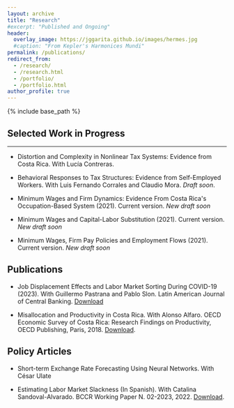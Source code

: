 ```yaml
---
layout: archive
title: "Research"
#excerpt: "Published and Ongoing"
header:
  overlay_image: https://jggarita.github.io/images/hermes.jpg
  #caption: "From Kepler's Harmonices Mundi"
permalink: /publications/
redirect_from:
  - /research/
  - /research.html
  - /portfolio/
  - /portfolio.html
author_profile: true
---
```

{% include base_path %}

## Selected Work in Progress
-------

* Distortion and Complexity in Nonlinear Tax Systems: Evidence from Costa Rica. With Lucía Contreras.

* Behavioral Responses to Tax Structures: Evidence from Self-Employed Workers. With Luis Fernando Corrales and Claudio Mora. *Draft soon*.

* Minimum Wages and Firm Dynamics: Evidence From Costa Rica's Occupation-Based System (2021). Current version. *New draft soon*

* Minimum Wages and Capital-Labor Substitution (2021). Current version. *New draft soon*

* Minimum Wages, Firm Pay Policies and Employment Flows (2021). Current version. *New draft soon*


## Publications
* Job Displacement Effects and Labor Market Sorting During COVID-19 (2023). With Guillermo Pastrana and Pablo Slon. Latin American Journal of Central Banking. [Download](https://www.sciencedirect.com/science/article/pii/S2666143823000303)

* Misallocation and Productivity in Costa Rica. With Alonso Alfaro. OECD Economic Survey of Costa Rica: Research Findings on Productivity, OECD Publishing, Paris, 2018. [Download](https://read.oecd-ilibrary.org/economics/oecd-economic-survey-of-costa-rica-research-findings-on-productivity/misallocation-and-productivity-in-costa-rica_9789264298774-5-en#page1).

## Policy Articles

* Short-term Exchange Rate Forecasting Using Neural Networks. With César Ulate

* Estimating Labor Market Slackness (In Spanish). With Catalina Sandoval-Alvarado. BCCR Working Paper N. 02-2023, 2022. [Download](https://repositorioinvestigaciones.bccr.fi.cr/bitstream/handle/20.500.12506/378/2023-DT-02.pdf?sequence=1&isAllowed=y).
